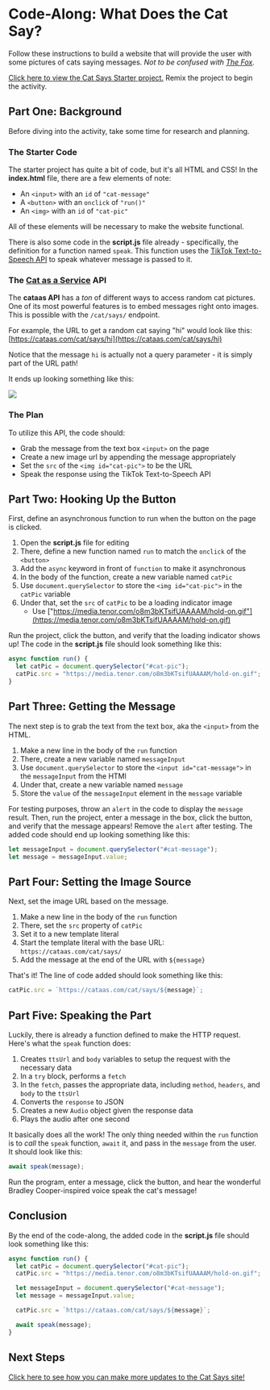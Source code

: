 # Code-Along: What Does the Cat Say?
Follow these instructions to build a website that will provide the user with some pictures of cats saying messages. _Not to be confused with [The Fox](https://www.youtube.com/watch?v=jofNR_WkoCE)._

[Click here to view the Cat Says Starter project.](https://hytop.onrender.com/e/what-does-the-cat-say) Remix the project to begin the activity.

## Part One: Background
Before diving into the activity, take some time for research and planning.

### The Starter Code
The starter project has quite a bit of code, but it's all HTML and CSS! In the **index.html** file, there are a few elements of note:

- An `<input>` with an `id` of `"cat-message"`
- A `<button>` with an `onclick` of `"run()"`
- An `<img>` with an `id` of `"cat-pic"`

All of these elements will be necessary to make the website functional.

There is also some code in the **script.js** file already - specifically, the definition for a function named `speak`. This function uses the [TikTok Text-to-Speech API](https://weilbyte.github.io/tiktok-tts/) to speak whatever message is passed to it.

### The [Cat as a Service](https://cataas.com/) API
The **cataas API** has a _ton_ of different ways to access random cat pictures. One of its most powerful features is to embed messages right onto images. This is possible with the `/cat/says/` endpoint.

For example, the URL to get a random cat saying "hi" would look like this: [https://cataas.com/cat/says/hi](https://cataas.com/cat/says/hi)

Notice that the message `hi` is actually not a query parameter - it is simply part of the URL path!

It ends up looking something like this:

![](Assets/CatSaysHi.jpg)

### The Plan
To utilize this API, the code should:

- Grab the message from the text box `<input>` on the page
- Create a new image url by appending the message appropriately
- Set the `src` of the `<img id="cat-pic">` to be the URL
- Speak the response using the TikTok Text-to-Speech API

## Part Two: Hooking Up the Button
First, define an asynchronous function to run when the button on the page is clicked.

1. Open the **script.js** file for editing
1. There, define a new function named `run` to match the `onclick` of the `<button>`
1. Add the `async` keyword in front of `function` to make it asynchronous
1. In the body of the function, create a new variable named `catPic`
1. Use `document.querySelector` to store the `<img id="cat-pic">` in the `catPic` variable
1. Under that, set the `src` of `catPic` to be a loading indicator image
    - Use ["https://media.tenor.com/o8m3bKTsifUAAAAM/hold-on.gif"](https://media.tenor.com/o8m3bKTsifUAAAAM/hold-on.gif)

Run the project, click the button, and verify that the loading indicator shows up! The code in the **script.js** file should look something like this:

```js
async function run() {
  let catPic = document.querySelector("#cat-pic");
  catPic.src = "https://media.tenor.com/o8m3bKTsifUAAAAM/hold-on.gif";
}
```

## Part Three: Getting the Message
The next step is to grab the text from the text box, aka the `<input>` from the HTML.

1. Make a new line in the body of the `run` function
1. There, create a new variable named `messageInput`
1. Use `document.querySelector` to store the `<input id="cat-message">` in the `messageInput` from the HTMl
1. Under that, create a new variable named `message`
1. Store the `value` of the `messageInput` element in the `message` variable

For testing purposes, throw an `alert` in the code to display the `message` result. Then, run the project, enter a message in the box, click the button, and verify that the message appears! Remove the `alert` after testing. The added code should end up looking something like this:

```js
let messageInput = document.querySelector("#cat-message");
let message = messageInput.value;
```

## Part Four: Setting the Image Source
Next, set the image URL based on the message.

1. Make a new line in the body of the `run` function
1. There, set the `src` property of `catPic`
1. Set it to a new template literal
1. Start the template literal with the base URL: `https://cataas.com/cat/says/`
1. Add the message at the end of the URL with `${message}`

That's it! The line of code added should look something like this:

```js
catPic.src = `https://cataas.com/cat/says/${message}`;
```

## Part Five: Speaking the Part
Luckily, there is already a function defined to make the HTTP request. Here's what the `speak` function does:

1. Creates `ttsUrl` and `body` variables to setup the request with the necessary data
1. In a `try` block, performs a `fetch`
1. In the `fetch`, passes the appropriate data, including `method`, `headers`, and `body` to the `ttsUrl`
1. Converts the `response` to JSON
1. Creates a new `Audio` object given the response data
1. Plays the audio after one second

It basically does all the work! The only thing needed within the `run` function is to _call_ the `speak` function, `await` it, and pass in the `message` from the user. It should look like this:

```js
await speak(message);
```

Run the program, enter a message, click the button, and hear the wonderful Bradley Cooper-inspired voice speak the cat's message!

## Conclusion
By the end of the code-along, the added code in the **script.js** file should look something like this:

```js
async function run() {
  let catPic = document.querySelector("#cat-pic");
  catPic.src = "https://media.tenor.com/o8m3bKTsifUAAAAM/hold-on.gif";

  let messageInput = document.querySelector("#cat-message");
  let message = messageInput.value;

  catPic.src = `https://cataas.com/cat/says/${message}`;

  await speak(message);
}
```

## Next Steps
[Click here to see how you can make more updates to the Cat Says site!](CatSaySelfPacedWork.md)
